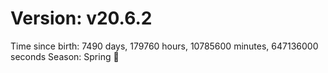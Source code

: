 # Version: v20.6.2
Time since birth: 7490 days, 179760 hours, 10785600 minutes, 647136000 seconds
Season: Spring 🌸
